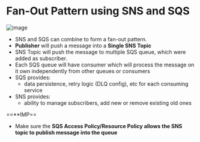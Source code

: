 

# Fan-Out Pattern using SNS and SQS

![image](Pasted_image_20240418175535.png)
- SNS and SQS can combine to form a fan-out pattern.
- **Publisher** will push a message into a **Single SNS Topic**
- SNS Topic will push the message to multiple SQS queue, which were added as subscriber.
- Each SQS queue will have consumer which will process the message on it own independently from other queues or consumers
-  SQS provides:
	- data persistence, retry logic (DLQ config), etc for each consuming service
- SNS provides:
	- ability to manage subscribers, add new or remove existing old ones

==**IMP==
- Make sure the **SQS Access Policy/Resource Policy allows the SNS topic to publish message into the queue**



